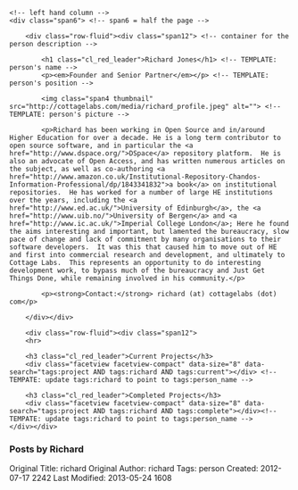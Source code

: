 <div class="row-fluid"> <!-- start row -->

	<!-- left hand column -->
	<div class="span6"> <!-- span6 = half the page -->

		<div class="row-fluid"><div class="span12"> <!-- container for the person description -->

			<h1 class="cl_red_leader">Richard Jones</h1> <!-- TEMPLATE: person's name -->
			<p><em>Founder and Senior Partner</em></p> <!-- TEMPLATE: person's position -->

			<img class="span4 thumbnail" src="http://cottagelabs.com/media/richard_profile.jpeg" alt=""> <!-- TEMPLATE: person's picture -->

<!-- TEMPLATE: biography -->
			<p>Richard has been working in Open Source and in/around Higher Education for over a decade. He is a long term contributor to open source software, and in particular the <a href="http://www.dspace.org/">DSpace</a> repository platform.  He is also an advocate of Open Access, and has written numerous articles on the subject, as well as co-authoring <a href="http://www.amazon.co.uk/Institutional-Repository-Chandos-Information-Professional/dp/1843341832">a book</a> on institutional repositories.  He has worked for a number of large HE institutions over the years, including the <a href="http://www.ed.ac.uk/">University of Edinburgh</a>, the <a href="http://www.uib.no/">University of Bergen</a> and <a href="http://www.ic.ac.uk/">Imperial College London</a>; Here he found the aims interesting and important, but lamented the bureaucracy, slow pace of change and lack of commitment by many organisations to their software developers.  It was this that caused him to move out of HE and first into commercial research and development, and ultimately to Cottage Labs.  This represents an opportunity to do interesting development work, to bypass much of the bureaucracy and Just Get Things Done, while remaining involved in his community.</p>

<!-- TEMPLATE: contact details -->
			<p><strong>Contact:</strong> richard (at) cottagelabs (dot) com</p>

		</div></div>

		<div class="row-fluid"><div class="span12">
		<hr>

		<h3 class="cl_red_leader">Current Projects</h3>
		<div class="facetview facetview-compact" data-size="8" data-search="tags:project AND tags:richard AND tags:current"></div> <!-- TEMPATE: update tags:richard to point to tags:person_name -->

		<h3 class="cl_red_leader">Completed Projects</h3>
		<div class="facetview facetview-compact" data-size="8" data-search="tags:project AND tags:richard AND tags:complete"></div><!-- TEMPATE: update tags:richard to point to tags:person_name -->
	</div></div>
</div>

<!-- right hand column -->
<div class="span6">

<div class="row-fluid"><div class="span7"><h3 class="cl_red_leader">Posts by Richard</h3></div><div class="span5"><div class="feed" data-url="/people/richard/feed" data-subscribe="subscribe to my news feed"></div></div></div>
<div class="facetview facetview-stories facetview-descending" data-search='tags:richard AND (url:"/news/*" OR tags:news)' data-size="20"></div> <!-- TEMPATE: update tags:richard to point to tags:person_name -->

</div>

</div> <!-- end row -->



Original Title: richard
Original Author: richard
Tags: person
Created: 2012-07-17 2242
Last Modified: 2013-05-24 1608
